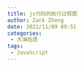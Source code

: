```yaml
---
title: js代码的执行过程图
author: Zack Zheng
date: 2022/11/09 09:51
categories:
 - 大海拾遗
tags:
 - JavaScript
---
```



<simple-img src="https://gitee.com/zackzhengxy/picGallery/raw/main/imgs/JS代码执行过程.png" />
